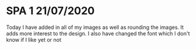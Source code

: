 # SPA 1 21/07/2020

Today I have added in all of my images as well as rounding the images. It adds more interest to the design. I also have changed the font which I don't know if I like yet or not